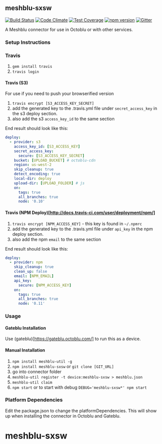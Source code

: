 ## meshblu-sxsw

[![Build Status](https://travis-ci.org/octoblu/meshblu-sxsw.svg?branch=master)](https://travis-ci.org/octoblu/meshblu-sxsw)
[![Code Climate](https://codeclimate.com/github/octoblu/meshblu-sxsw/badges/gpa.svg)](https://codeclimate.com/github/octoblu/meshblu-sxsw)
[![Test Coverage](https://codeclimate.com/github/octoblu/meshblu-sxsw/badges/coverage.svg)](https://codeclimate.com/github/octoblu/meshblu-sxsw)
[![npm version](https://badge.fury.io/js/meshblu-sxsw.svg)](http://badge.fury.io/js/meshblu-sxsw)
[![Gitter](https://badges.gitter.im/octoblu/help.svg)](https://gitter.im/octoblu/help)

A Meshblu connector for use in Octoblu or with other services.

### Setup Instructions

### Travis

1. `gem install travis`
1. `travis login`

#### Travis (S3)

For use if you need to push your browserified version

1. `travis encrypt [S3_ACCESS_KEY_SECRET]`
1. add the generated key to the .travis.yml file under `secret_access_key` in the s3 deploy section.
1. also add the s3 `access_key_id` to the same section

End result should look like this:

```yml
deploy:
  - provider: s3
    access_key_id: [S3_ACCESS_KEY]
    secret_access_key:
      secure: [S3_ACCESS_KEY_SECRET]
    bucket: [UPLOAD_BUCKET] # octoblu-cdn
    region: us-west-2
    skip_cleanup: true
    detect_encoding: true
    local-dir: deploy
    upload-dir: [UPLOAD_FOLDER] # js
    on:
      tags: true
      all_branches: true
      node: '0.10'
```

#### Travis (NPM Deploy)[http://docs.travis-ci.com/user/deployment/npm/]

1. `travis encrypt [NPM_ACCESS_KEY]` - this key is found in `~/.npmrc`
1. add the generated key to the .travis.yml file under `api_key` in the npm deploy section.
1. also add the npm `email` to the same section

End result should look like this:

```yml
deploy:
  - provider: npm
    skip_cleanup: true
    clean_up: false
    email: [NPM_EMAIL]
    api_key:
      secure: [NPM_ACCESS_KEY]
    on:
      tags: true
      all_branches: true
      node: '0.11'
```

### Usage

#### Gateblu Installation

Use (gateblu)[https://gateblu.octoblu.com/] to run this as a device.

#### Manual Installation

1. `npm install meshblu-util -g`
1. `npm install meshblu-sxsw` or `git clone [GIT_URL]`
1. go into connector folder
1. `meshblu-util register -t device:meshblu-sxsw > meshblu.json`
1. `meshblu-util claim`
1. `npm start` or to start with debug `DEBUG='meshblu-sxsw*' npm start`


### Platform Dependencies

Edit the package.json to change the platformDependencies. This will show up when installing the connector in Octoblu and Gateblu.
# meshblu-sxsw
